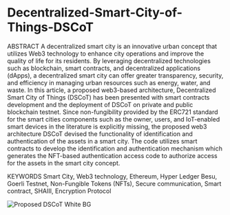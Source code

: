 # Decentralized-Smart-City-of-Things-DSCoT


ABSTRACT
A decentralized smart city is an innovative urban concept that utilizes Web3 technology to enhance city operations and improve the quality of life for its residents. By leveraging decentralized technologies such as blockchain, smart contracts, and decentralized applications (dApps), a decentralized smart city can offer greater transparency, security, and efficiency in managing urban resources such as energy, water, and waste. In this article, a proposed web3-based architecture, Decentralized Smart City of Things (DSCoT) has been presented with smart contracts development and the deployment of DSCoT on private and public blockchain testnet. Since non-fungibility provided by the ERC721 standard for the smart cities components such as the owner, users, and IoT-enabled smart devices in the literature is explicitly missing, the proposed web3 architecture DSCoT devised the functionality of identification and authentication of the assets in a smart city. The code utilizes smart contracts to develop the identification and authentication mechanism which generates the NFT-based authentication access code to authorize access for the assets in the smart city concept. 

KEYWORDS
Smart City, Web3 technology, Ethereum, Hyper Ledger Besu, Goerli Testnet, Non-Fungible Tokens (NFTs), Secure communication, Smart contract, SHAIII, Encryption Protocol


![Proposed DSCoT White BG](https://user-images.githubusercontent.com/57804946/222163391-9fa65097-0dac-4000-979b-ddcd31611eb8.jpg)

